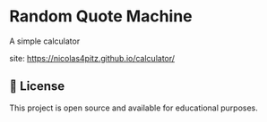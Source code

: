 # Random Quote Machine

A simple calculator

site: https://nicolas4pitz.github.io/calculator/

## 📄 License

This project is open source and available for educational purposes.